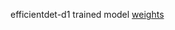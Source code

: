 efficientdet-d1 trained model [weights](https://drive.google.com/file/d/1S6TY55e9ysU9ii2hiw-wT3BzTWcyWJ1A/view?usp=drivesdk)

